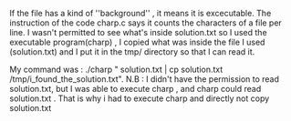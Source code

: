 If the file has a kind of ''background'' , it means it is excecutable.
The instruction of the code charp.c says it counts the characters of a file per line.
I wasn't permitted to see what's inside solution.txt so I used the executable program(charp) , I copied what was inside the file I used (solution.txt) and I put it in the tmp/ directory so that I can read it.

My command was : ./charp " solution.txt | cp solution.txt /tmp/i_found_the_solution.txt".
N.B : I didn't have the permission to read solution.txt, but I was able to execute charp , and charp could read solution.txt . That is why i had to execute charp and directly not copy solution.txt 
